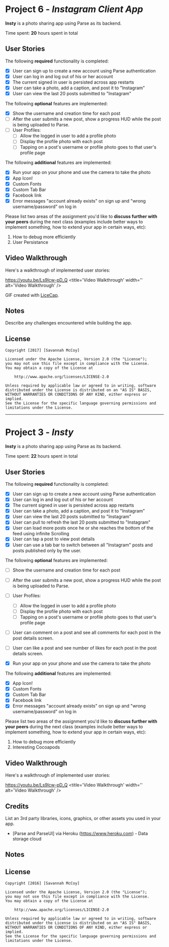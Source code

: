 # Project 6 - *Instagram Client App*

**Insty** is a photo sharing app using Parse as its backend.

Time spent: **20** hours spent in total

## User Stories

The following **required** functionality is completed:

- [x] User can sign up to create a new account using Parse authentication
- [x] User can log in and log out of his or her account
- [x] The current signed in user is persisted across app restarts
- [x] User can take a photo, add a caption, and post it to "Instagram"
- [x] User can view the last 20 posts submitted to "Instagram"

The following **optional** features are implemented:

- [x] Show the username and creation time for each post
- [ ] After the user submits a new post, show a progress HUD while the post is being uploaded to Parse.
- [ ] User Profiles:
   - [ ] Allow the logged in user to add a profile photo
   - [ ] Display the profile photo with each post
   - [ ] Tapping on a post's username or profile photo goes to that user's profile page

The following **additional** features are implemented:

- [x] Run your app on your phone and use the camera to take the photo
- [x] App Icon!
- [x] Custom Fonts
- [x] Custom Tab Bar
- [x] Facebook link
- [x] Error messages "account already exists" on sign up and "wrong username/password" on log in

Please list two areas of the assignment you'd like to **discuss further with your peers** during the next class (examples include better ways to implement something, how to extend your app in certain ways, etc):

1. How to debug more efficiently
2. User Persistance

## Video Walkthrough 

Here's a walkthrough of implemented user stories:

https://youtu.be/Ls9lcw-pD_Q <title='Video Walkthrough' width='' alt='Video Walkthrough' />

GIF created with [LiceCap](http://www.cockos.com/licecap/).

## Notes

Describe any challenges encountered while building the app.

## License

    Copyright [2017] [Savannah McCoy]

    Licensed under the Apache License, Version 2.0 (the "License");
    you may not use this file except in compliance with the License.
    You may obtain a copy of the License at

        http://www.apache.org/licenses/LICENSE-2.0

    Unless required by applicable law or agreed to in writing, software
    distributed under the License is distributed on an "AS IS" BASIS,
    WITHOUT WARRANTIES OR CONDITIONS OF ANY KIND, either express or implied.
    See the License for the specific language governing permissions and
    limitations under the License.
--------------------------------------------------------------------------------------------------------------


# Project 3 - *Insty*

**Insty** is a photo sharing app using Parse as its backend.

Time spent: **22** hours spent in total

## User Stories

The following **required** functionality is completed:

- [x] User can sign up to create a new account using Parse authentication
- [x] User can log in and log out of his or her account
- [x] The current signed in user is persisted across app restarts
- [x] User can take a photo, add a caption, and post it to "Instagram"
- [x] User can view the last 20 posts submitted to "Instagram"
- [x] User can pull to refresh the last 20 posts submitted to "Instagram"
- [x] User can load more posts once he or she reaches the bottom of the feed using infinite Scrolling
- [x] User can tap a post to view post details
- [x] User can use a tab bar to switch between all "Instagram" posts and posts published only by the user.

The following **optional** features are implemented:

- [ ] Show the username and creation time for each post
- [ ] After the user submits a new post, show a progress HUD while the post is being uploaded to Parse.
- [ ] User Profiles:
   - [ ] Allow the logged in user to add a profile photo
   - [ ] Display the profile photo with each post
   - [ ] Tapping on a post's username or profile photo goes to that user's profile page
- [ ] User can comment on a post and see all comments for each post in the post details screen.
- [ ] User can like a post and see number of likes for each post in the post details screen.
- [x] Run your app on your phone and use the camera to take the photo


The following **additional** features are implemented:

- [x] App Icon!
- [x] Custom Fonts
- [x] Custom Tab Bar
- [x] Facebook link
- [x] Error messages "account already exists" on sign up and "wrong username/password" on log in

Please list two areas of the assignment you'd like to **discuss further with your peers** during the next class (examples include better ways to implement something, how to extend your app in certain ways, etc):

1. How to debug more efficiently
2. Interesting Cocoapods

## Video Walkthrough

Here's a walkthrough of implemented user stories:

https://youtu.be/Ls9lcw-pD_Q <title='Video Walkthrough' width='' alt='Video Walkthrough' />


## Credits

List an 3rd party libraries, icons, graphics, or other assets you used in your app.

- [Parse and ParseUI] via Heroku (https://www.heroku.com) - Data storage cloud

## Notes


## License

    Copyright [2016] [Savannah McCoy]

    Licensed under the Apache License, Version 2.0 (the "License");
    you may not use this file except in compliance with the License.
    You may obtain a copy of the License at

        http://www.apache.org/licenses/LICENSE-2.0

    Unless required by applicable law or agreed to in writing, software
    distributed under the License is distributed on an "AS IS" BASIS,
    WITHOUT WARRANTIES OR CONDITIONS OF ANY KIND, either express or implied.
    See the License for the specific language governing permissions and
    limitations under the License.
